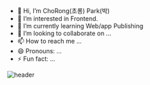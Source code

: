 - 👋 Hi, I’m
              ChoRong(초롱) Park(박) 
- 👀 I’m interested in
               Frontend.
- 🌱 I’m currently learning
               Web/app Publishing
- 💞️ I’m looking to collaborate on ...
- 📫 How to reach me ...
- 😄 Pronouns: ...
- ⚡ Fun fact: ...


![header](https://capsule-render.vercel.app/api?type=wave&color=auto&height=300&section=header&text=capsule%20render&fontSize=90)
<!---
MathDev-park/MathDev-park is a ✨ special ✨ repository because its `README.md` (this file) appears on your GitHub profile.
You can click the Preview link to take a look at your changes.
--->
